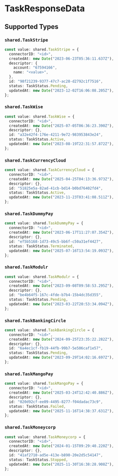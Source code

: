 # TaskResponseData


## Supported Types

### `shared.TaskStripe`

```typescript
const value: shared.TaskStripe = {
  connectorID: "<id>",
  createdAt: new Date("2023-06-23T05:36:11.637Z"),
  descriptor: {
    account: "67594166",
    name: "<value>",
  },
  id: "98f21239-9377-47c7-ac28-d2792c1f7516",
  status: TaskStatus.Pending,
  updatedAt: new Date("2023-12-02T16:06:08.205Z"),
};
```

### `shared.TaskWise`

```typescript
const value: shared.TaskWise = {
  connectorID: "<id>",
  createdAt: new Date("2025-07-05T06:36:23.390Z"),
  descriptor: {},
  id: "a32e42f4-176e-4211-9e72-983953843e24",
  status: TaskStatus.Active,
  updatedAt: new Date("2023-08-19T22:31:57.872Z"),
};
```

### `shared.TaskCurrencyCloud`

```typescript
const value: shared.TaskCurrencyCloud = {
  connectorID: "<id>",
  createdAt: new Date("2025-04-25T04:13:36.973Z"),
  descriptor: {},
  id: "51825e5a-82ad-41cb-bd14-b0bd76402fd4",
  status: TaskStatus.Active,
  updatedAt: new Date("2023-11-23T03:41:08.511Z"),
};
```

### `shared.TaskDummyPay`

```typescript
const value: shared.TaskDummyPay = {
  connectorID: "<id>",
  createdAt: new Date("2023-06-17T11:27:07.354Z"),
  descriptor: {},
  id: "ef5b5168-1d73-49c5-bb6f-c50a31ef4427",
  status: TaskStatus.Terminated,
  updatedAt: new Date("2025-07-16T13:54:19.093Z"),
};
```

### `shared.TaskModulr`

```typescript
const value: shared.TaskModulr = {
  connectorID: "<id>",
  createdAt: new Date("2023-09-08T09:58:53.295Z"),
  descriptor: {},
  id: "be4b64f5-167c-4fde-b7b4-15b4dc35d355",
  status: TaskStatus.Pending,
  updatedAt: new Date("2023-03-22T20:53:34.094Z"),
};
```

### `shared.TaskBankingCircle`

```typescript
const value: shared.TaskBankingCircle = {
  connectorID: "<id>",
  createdAt: new Date("2024-09-25T23:35:22.282Z"),
  descriptor: {},
  id: "6a4ec1cf-fb19-44fb-99b7-5e506caf1e57",
  status: TaskStatus.Pending,
  updatedAt: new Date("2023-09-29T14:02:16.697Z"),
};
```

### `shared.TaskMangoPay`

```typescript
const value: shared.TaskMangoPay = {
  connectorID: "<id>",
  createdAt: new Date("2025-03-24T12:42:40.886Z"),
  descriptor: {},
  id: "020d92cf-ee09-4495-8277-f04dadac73c9",
  status: TaskStatus.Failed,
  updatedAt: new Date("2025-11-16T14:38:37.631Z"),
};
```

### `shared.TaskMoneycorp`

```typescript
const value: shared.TaskMoneycorp = {
  connectorID: "<id>",
  createdAt: new Date("2024-01-15T09:29:40.220Z"),
  descriptor: {},
  id: "41af2710-ad5e-413e-b890-20e2d5c54147",
  status: TaskStatus.Stopped,
  updatedAt: new Date("2025-11-30T16:38:28.908Z"),
};
```

